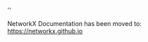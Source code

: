 '<meta http-equiv="refresh" content="0; URL=https://networkx.github.io/documentation/latest/./reference/algorithms/generated/networkx.algorithms.centrality.local_reaching_centrality.html">'

NetworkX Documentation has been moved to:<br><a href="https://networkx.github.io">https://networkx.github.io</a>
